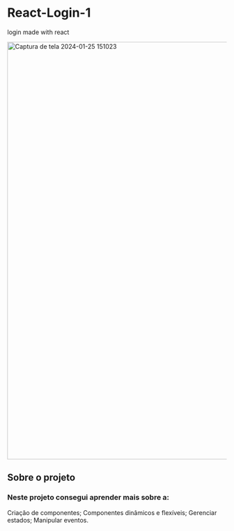 # React-Login-1
login made with react

<img width="960" alt="Captura de tela 2024-01-25 151023" src="https://github.com/isaquequadros/React-Login-1/assets/35769631/2337ca3b-ea71-40e8-9435-e99c5b8718c2">

## Sobre o projeto

### Neste projeto consegui aprender mais sobre a:
Criação de componentes;
Componentes dinâmicos e flexíveis;
Gerenciar estados;
Manipular eventos.
